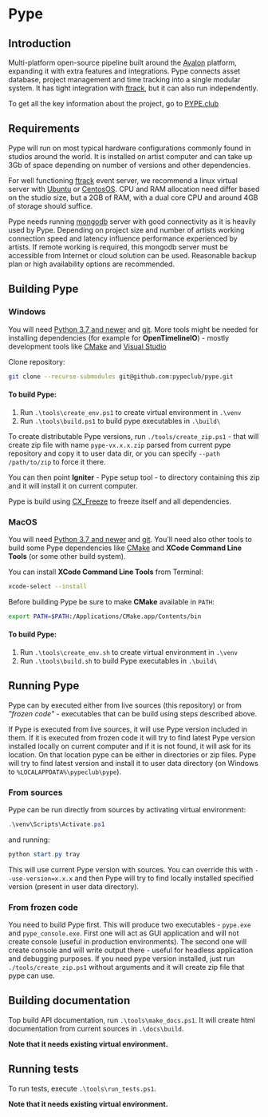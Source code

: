 
Pype
====

Introduction
------------

Multi-platform open-source pipeline built around the [Avalon](https://getavalon.github.io/) platform,
expanding it with extra features and integrations. Pype connects asset database, project management
and time tracking into a single modular system. It has tight integration
with [ftrack](https://www.ftrack.com/en/), but it can also run independently.

To get all the key information about the project, go to [PYPE.club](http://pype.club)

Requirements
------------
Pype will run on most typical hardware configurations commonly found in studios around the world.
It is installed on artist computer and can take up 3Gb of space depending on number of versions
and other dependencies.

For well functioning [ftrack](https://www.ftrack.com/en/) event server, we recommend a
linux virtual server with [Ubuntu](https://ubuntu.com/) or [CentosOS](https://www.centos.org/).
CPU and RAM allocation need differ based on the studio size, but a 2GB of RAM, with a
dual core CPU and around 4GB of storage should suffice.

Pype needs running [mongodb](https://www.mongodb.com/) server with good connectivity as it is
heavily used by Pype. Depending on project size and number of artists working connection speed and
latency influence performance experienced by artists. If remote working is required, this mongodb
server must be accessible from Internet or cloud solution can be used. Reasonable backup plan
or high availability options are recommended.

Building Pype
-------------

### Windows

You will need [Python 3.7 and newer](https://www.python.org/downloads/) and [git](https://git-scm.com/downloads).
More tools might be needed for installing dependencies (for example for **OpenTimelineIO**) - mostly
development tools like [CMake](https://cmake.org/) and [Visual Studio](https://visualstudio.microsoft.com/cs/downloads/)

Clone repository:
```sh
git clone --recurse-submodules git@github.com:pypeclub/pype.git
```

#### To build Pype:

1) Run `.\tools\create_env.ps1` to create virtual environment in `.\venv`
2) Run `.\tools\build.ps1` to build pype executables in `.\build\`

To create distributable Pype versions, run `./tools/create_zip.ps1` - that will
create zip file with name `pype-vx.x.x.zip` parsed from current pype repository and
copy it to user data dir, or you can specify `--path /path/to/zip` to force it there.

You can then point **Igniter** - Pype setup tool - to directory containing this zip and
it will install it on current computer.

Pype is build using [CX_Freeze](https://cx-freeze.readthedocs.io/en/latest) to freeze itself and all dependencies.

### MacOS

You will need [Python 3.7 and newer](https://www.python.org/downloads/) and [git](https://git-scm.com/downloads). You'll need also other tools to build
some Pype dependencies like [CMake](https://cmake.org/) and **XCode Command Line Tools** (or some other build system).

You can install **XCode Command Line Tools** from Terminal:
```sh
xcode-select --install
```

Before building Pype be sure to make **CMake** available in `PATH`:
```sh
export PATH=$PATH:/Applications/CMake.app/Contents/bin
```

#### To build Pype:

1) Run `.\tools\create_env.sh` to create virtual environment in `.\venv`
2) Run `.\tools\build.sh` to build Pype executables in `.\build\`


Running Pype
------------

Pype can by executed either from live sources (this repository) or from
*"frozen code"* - executables that can be build using steps described above.

If Pype is executed from live sources, it will use Pype version included in them. If
it is executed from frozen code it will try to find latest Pype version installed locally
on current computer and if it is not found, it will ask for its location. On that location
pype can be either in directories or zip files. Pype will try to find latest version and
install it to user data directory (on Windows to `%LOCALAPPDATA%\pypeclub\pype`).

### From sources
Pype can be run directly from sources by activating virtual environment:
```powershell
.\venv\Scripts\Activate.ps1
```
and running:
```powershell
python start.py tray
```
This will use current Pype version with sources. You can override this with `--use-version=x.x.x` and
then Pype will try to find locally installed specified version (present in user data directory).

### From frozen code

You need to build Pype first. This will produce two executables - `pype.exe` and `pype_console.exe`.
First one will act as GUI application and will not create console (useful in production environments).
The second one will create console and will write output there - useful for headless application and
debugging purposes. If you need pype version installed, just run `./tools/create_zip.ps1` without
arguments and it will create zip file that pype can use.


Building documentation
----------------------

Top build API documentation, run `.\tools\make_docs.ps1`. It will create html documentation
from current sources in `.\docs\build`.

**Note that it needs existing virtual environment.**

Running tests
-------------

To run tests, execute `.\tools\run_tests.ps1`.

**Note that it needs existing virtual environment.**
